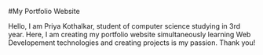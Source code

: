 #My Portfolio Website

Hello,
I am Priya Kothalkar, student of computer science studying in 3rd year.
Here, I am creating my portfolio website simultaneously learning Web Developement technologies and creating projects is my passion.
Thank you!
